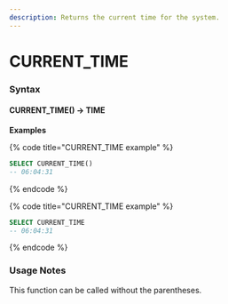 ```yaml
---
description: Returns the current time for the system.
---
```


# CURRENT\_TIME

### Syntax <a href="#syntax" id="syntax"></a>

#### CURRENT\_TIME() → TIME <a href="#current_time--time" id="current_time--time"></a>

**Examples**

{% code title="CURRENT_TIME example" %}
```sql
SELECT CURRENT_TIME()
-- 06:04:31
```
{% endcode %}

{% code title="CURRENT_TIME example" %}
```sql
SELECT CURRENT_TIME
-- 06:04:31
```
{% endcode %}

### Usage Notes <a href="#usage-notes" id="usage-notes"></a>

This function can be called without the parentheses.
